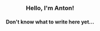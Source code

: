 <h3 align="center">Hello, I'm Anton!</h3>

<h4 align="center">Don't know what to write here yet...</h4>
